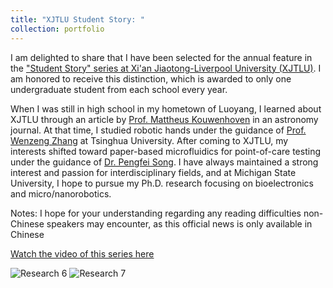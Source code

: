 ```yaml
---
title: "XJTLU Student Story: "
collection: portfolio
---
```


I am delighted to share that I have been selected for the annual feature in the ["Student Story" series at Xi'an Jiaotong-Liverpool University (XJTLU)](https://www.xjtlu.edu.cn/zh/news/2024/05/xuezigushiyuanhang). I am honored to receive this distinction, which is awarded to only one undergraduate student from each school every year.

When I was still in high school in my hometown of Luoyang, I learned about XJTLU through an article by [Prof. Mattheus Kouwenhoven](https://scholar.xjtlu.edu.cn/en/persons/thijs-kouwenhoven) in an astronomy journal. At that time, I studied robotic hands under the guidance of [Prof. Wenzeng Zhang](https://scholar.google.com/citations?user=n-3doEMAAAAJ&hl=zh-CN&oi=ao) at Tsinghua University. After coming to XJTLU, my interests shifted toward paper-based microfluidics for point-of-care testing under the guidance of [Dr. Pengfei Song](https://scholar.xjtlu.edu.cn/en/persons/PengfeiSong). I have always maintained a strong interest and passion for interdisciplinary fields, and at Michigan State University, I hope to pursue my Ph.D. research focusing on bioelectronics and micro/nanorobotics.

Notes: I hope for your understanding regarding any reading difficulties non-Chinese speakers may encounter, as this official news is only available in Chinese 

[Watch the video of this series here](https://github.com/EnderHangYuan/EnderHangYuan.github.io/blob/master/files/XJTLU%20Student%20Story%202024.mp4)

![Research 6](https://github.com/EnderHangYuan/EnderHangYuan.github.io/assets/98693538/336a6b8a-832e-4283-a41c-dfc589c725a4)
![Research 7](https://github.com/EnderHangYuan/EnderHangYuan.github.io/assets/98693538/99b41639-7823-4aa8-a1f3-a0b0c2378fc0)
